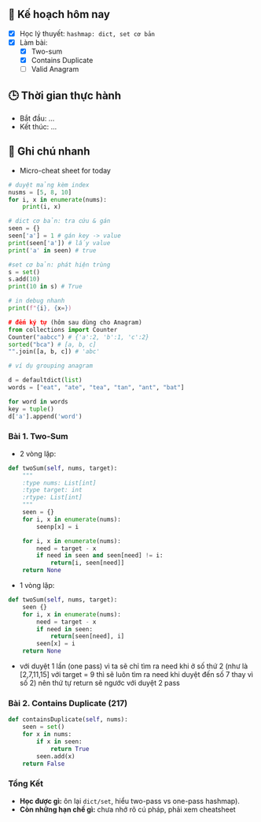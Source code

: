 ## 🎯 Kế hoạch hôm nay
- [x] Học lý thuyết: `hashmap: dict, set cơ bản`
- [x] Làm bài:
  - [x] Two-sum
  - [x] Contains Duplicate 
  - [ ] Valid Anagram

## 🕒 Thời gian thực hành
- Bắt đầu: ...
- Kết thúc: ...

## 🧠 Ghi chú nhanh
- Micro-cheat sheet for today 
```python 
# duyệt mảng kèm index
nusms = [5, 8, 10]
for i, x in enumerate(nums):
	print(i, x)

# dict cơ bản: tra cứu & gán 
seen = {}
seen['a'] = 1 # gán key -> value
print(seen['a']) # lấy value
print('a' in seen) # true

#set cơ bản: phát hiện trùng
s = set()
s.add(10)
print(10 in s) # True

# in debug nhanh
print(f"{i}, {x=})

# đếm ký tự (hôm sau dùng cho Anagram)
from collections import Counter
Counter("aabcc") # {'a':2, 'b':1, 'c':2}
sorted("bca") # [a, b, c]
"".join([a, b, c]) # 'abc'

# ví dụ grouping anagram

d = defaultdict(list)
words = ["eat", "ate", "tea", "tan", "ant", "bat"]

for word in words 
key = tuple()
d['a'].append('word')
```

### Bài 1. Two-Sum
- 2 vòng lặp: 
```python
def twoSum(self, nums, target):
	"""
	:type nums: List[int]
	:type target: int
	:rtype: List[int]
	"""
	seen = {}
	for i, x in enumerate(nums):
		seenp[x] = i

	for i, x in enumerate(nums):
		need = target - x 
		if need in seen and seen[need] != i:
			return[i, seen[need]]
	return None
```

- 1 vòng lặp: 
```python
def twoSum(self, nums, target):
	seen {}
	for i, x in enumerate(nums):
		need = target - x 
		if need in seen: 
			return[seen[need], i]
		seen[x] = i
	return None
```

-  với duyệt 1 lần (one pass) vì ta sẽ chỉ tìm ra need khi ở số thứ 2 (như là [2,7,11,15] với target = 9 thì sẽ luôn tìm ra need khi duyệt đến số 7 thay vì số 2) nên thứ tự return sẽ ngước với duyệt 2 pass
### Bài 2. Contains Duplicate (217)
```python 
def containsDuplicate(self, nums): 
	seen = set()
	for x in nums: 
		if x in seen:
			return True
		seen.add(x)
	return False
```

### Tổng Kết 
- **Học được gì:** ôn lại `dict/set`, hiểu two-pass vs one-pass hashmap). 
- **Còn những hạn chế gì:** chưa nhớ rõ cú pháp, phải xem cheatsheet
